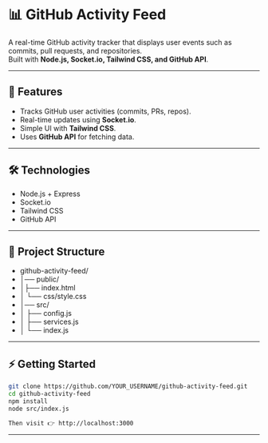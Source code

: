 # 📊 GitHub Activity Feed

A real-time GitHub activity tracker that displays user events such as commits, pull requests, and repositories.  
Built with **Node.js, Socket.io, Tailwind CSS, and GitHub API**.

---

## 🚀 Features

- Tracks GitHub user activities (commits, PRs, repos).
- Real-time updates using **Socket.io**.
- Simple UI with **Tailwind CSS**.
- Uses **GitHub API** for fetching data.

---

## 🛠️ Technologies

- Node.js + Express
- Socket.io
- Tailwind CSS
- GitHub API

---

## 📂 Project Structure

- github-activity-feed/ 
- │── public/
- │├── index.html
- │ └── css/style.css
- │── src/
- │ ├── config.js
- │ ├── services.js
- │ └── index.js

---

## ⚡ Getting Started

```bash
git clone https://github.com/YOUR_USERNAME/github-activity-feed.git
cd github-activity-feed
npm install
node src/index.js

Then visit 👉 http://localhost:3000
```
---
